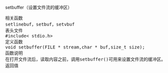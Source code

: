 setbuffer（设置文件流的缓冲区）
<pre>相关函数
setlinebuf，setbuf，setvbuf
表头文件
#include< stdio.h>
定义函数
void setbuffer(FILE * stream,char * buf,size_t size);
函数说明
在打开文件流后，读取内容之前，调用setbuffer()可用来设置文件流的缓冲区。参数stream为指定的文件流，参数buf指向自定的缓冲区起始地址，参数size为缓冲区大小。
返回值
</pre>